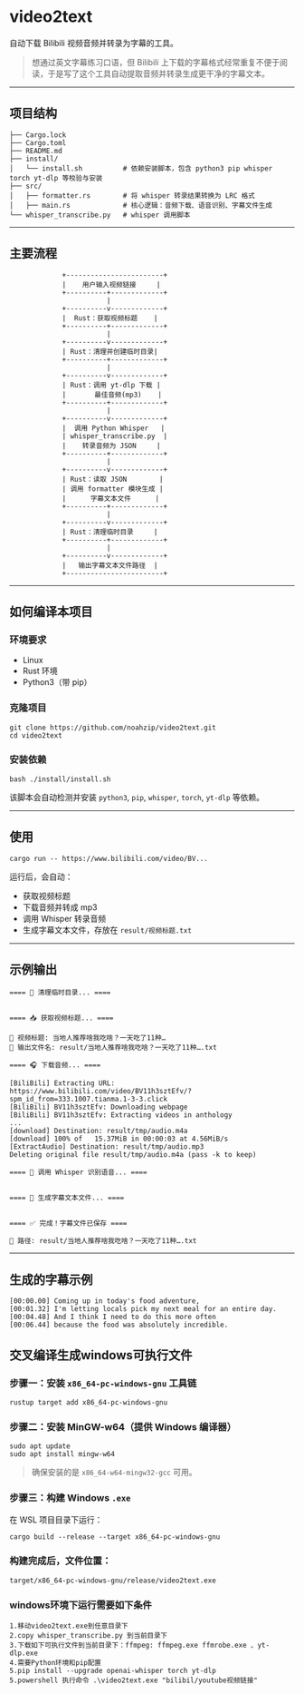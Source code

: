 # video2text

自动下载 Bilibili 视频音频并转录为字幕的工具。

> 想通过英文字幕练习口语，但 Bilibili 上下载的字幕格式经常重复不便于阅读，于是写了这个工具自动提取音频并转录生成更干净的字幕文本。

------

## 项目结构

```
├── Cargo.lock
├── Cargo.toml
├── README.md
├── install/
│   └── install.sh          # 依赖安装脚本，包含 python3 pip whisper torch yt-dlp 等校验与安装
├── src/
│   ├── formatter.rs        # 将 whisper 转录结果转换为 LRC 格式
│   ├── main.rs             # 核心逻辑：音频下载、语音识别、字幕文件生成
└── whisper_transcribe.py   # whisper 调用脚本
```

------

## 主要流程

```
             +------------------------+
             |    用户输入视频链接     |
             +----------+-------------+
                        |
             +----------v-------------+
             |  Rust：获取视频标题    |
             +----------+-------------+
                        |
             +----------v-------------+
             | Rust：清理并创建临时目录|
             +----------+-------------+
                        |
             +----------v-------------+
             | Rust：调用 yt-dlp 下载 |
             |       最佳音频(mp3)    |
             +----------+-------------+
                        |
             +----------v-------------+
             |  调用 Python Whisper   |
             | whisper_transcribe.py  |
             |    转录音频为 JSON     |
             +----------+-------------+
                        |
             +----------v-------------+
             | Rust：读取 JSON        |
             | 调用 formatter 模块生成 |
             |      字幕文本文件      |
             +----------+-------------+
                        |
             +----------v-------------+
             | Rust：清理临时目录     |
             +----------+-------------+
                        |
             +----------v-------------+
             |   输出字幕文本文件路径  |
             +------------------------+
```

------

## 如何编译本项目

### 环境要求

- Linux
- Rust 环境
- Python3（带 pip）

### 克隆项目

```
git clone https://github.com/noahzip/video2text.git
cd video2text
```

### 安装依赖

```
bash ./install/install.sh
```

该脚本会自动检测并安装 `python3`, `pip`, `whisper`, `torch`, `yt-dlp` 等依赖。

------

## 使用

```
cargo run -- https://www.bilibili.com/video/BV...
```

运行后，会自动：

- 获取视频标题
- 下载音频并转成 mp3
- 调用 Whisper 转录音频
- 生成字幕文本文件，存放在 `result/视频标题.txt`

------

## 示例输出

```
==== 🧹 清理临时目录... ====


==== 📥 获取视频标题... ====

📌 视频标题: 当地人推荐啥我吃啥？一天吃了11种…
📁 输出文件名: result/当地人推荐啥我吃啥？一天吃了11种….txt

==== 🎧 下载音频... ====

[BiliBili] Extracting URL: https://www.bilibili.com/video/BV11h3sztEfv/?spm_id_from=333.1007.tianma.1-3-3.click
[BiliBili] BV11h3sztEfv: Downloading webpage
[BiliBili] BV11h3sztEfv: Extracting videos in anthology
...
[download] Destination: result/tmp/audio.m4a
[download] 100% of   15.37MiB in 00:00:03 at 4.56MiB/s
[ExtractAudio] Destination: result/tmp/audio.mp3
Deleting original file result/tmp/audio.m4a (pass -k to keep)

==== 🧠 调用 Whisper 识别语音... ====


==== 📝 生成字幕文本文件... ====


==== ✅ 完成！字幕文件已保存 ====

📄 路径: result/当地人推荐啥我吃啥？一天吃了11种….txt
```

------

## 生成的字幕示例

```
[00:00.00] Coming up in today's food adventure,
[00:01.32] I'm letting locals pick my next meal for an entire day.
[00:04.48] And I think I need to do this more often
[00:06.44] because the food was absolutely incredible.
```

## 交叉编译生成windows可执行文件

### 步骤一：安装 `x86_64-pc-windows-gnu` 工具链

```
rustup target add x86_64-pc-windows-gnu
```

### 步骤二：安装 MinGW-w64（提供 Windows 编译器）

```
sudo apt update
sudo apt install mingw-w64
```

> 确保安装的是 `x86_64-w64-mingw32-gcc` 可用。

### 步骤三：构建 Windows `.exe`

在 WSL 项目目录下运行：

```
cargo build --release --target x86_64-pc-windows-gnu
```

### 构建完成后，文件位置：

```
target/x86_64-pc-windows-gnu/release/video2text.exe
```

### windows环境下运行需要如下条件

```
1.移动video2text.exe到任意目录下
2.copy whisper_transcribe.py 到当前目录下
3.下载如下可执行文件到当前目录下：ffmpeg: ffmpeg.exe ffmrobe.exe 、yt-dlp.exe
4.需要Python环境和pip配置
5.pip install --upgrade openai-whisper torch yt-dlp
5.powershell 执行命令 .\video2text.exe "bilibil/youtube视频链接"
```
